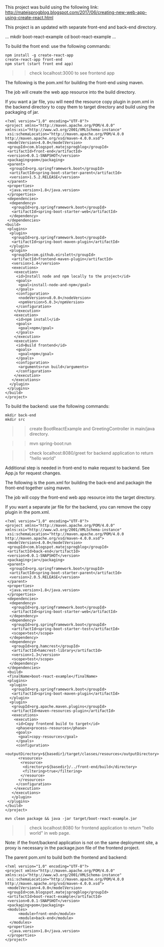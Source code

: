 This project was build using the following link:
http://matejsprogblog.blogspot.com/2017/06/creating-new-web-app-using-create-react.html

This project is an updated with separate front-end and back-end directory.

...
mkdir boot-react-example
cd boot-react-example
...

To build the front end: use the following commands:
```
npm install -g create-react-app
create-react-app front-end
npm start (start front end app)
```
>>check localhost:3000 to see frontend app

The following is the pom.xml for building the front-end using maven.

The job will create the web app resource into the build directory.

If you want a jar file, you will need the resource copy plugin in pom.xml in
the backend directory to copy them to target directory and build using the packaging of jar.

```
<?xml version="1.0" encoding="UTF-8"?>
<project xmlns="http://maven.apache.org/POM/4.0.0" xmlns:xsi="http://www.w3.org/2001/XMLSchema-instance"
 xsi:schemaLocation="http://maven.apache.org/POM/4.0.0 http://maven.apache.org/xsd/maven-4.0.0.xsd">
 <modelVersion>4.0.0</modelVersion>
 <groupId>com.blogspot.matejsprogblog</groupId>
 <artifactId>front-end</artifactId>
 <version>0.0.1-SNAPSHOT</version>
 <packaging>pom</packaging>
 <parent>
  <groupId>org.springframework.boot</groupId>
  <artifactId>spring-boot-starter-parent</artifactId>
  <version>1.5.2.RELEASE</version>
 </parent>
 <properties>
  <java.version>1.8</java.version>
 </properties>
 <dependencies>
  <dependency>
   <groupId>org.springframework.boot</groupId>
   <artifactId>spring-boot-starter-web</artifactId>
  </dependency>
 </dependencies> 
<build>
 <plugins>
  <plugin>
   <groupId>org.springframework.boot</groupId>
   <artifactId>spring-boot-maven-plugin</artifactId>
  </plugin>
  <plugin>
   <groupId>com.github.eirslett</groupId>
   <artifactId>frontend-maven-plugin</artifactId>
   <version>1.4</version>
   <executions>
    <execution>
     <id>Install node and npm locally to the project</id>
     <goals>
      <goal>install-node-and-npm</goal>
     </goals>
     <configuration>
      <nodeVersion>v8.0.0</nodeVersion>
      <npmVersion>5.0.3</npmVersion>
     </configuration>
    </execution>
    <execution>
     <id>npm install</id>
     <goals>
      <goal>npm</goal>
     </goals>
    </execution>
    <execution>
     <id>Build frontend</id>
     <goals>
      <goal>npm</goal>
     </goals>
     <configuration>
      <arguments>run build</arguments>
     </configuration>
    </execution>
   </executions>
  </plugin>
 </plugins>
</build>
</project>
```

To build the backend: use the following commands:
```
mkdir back-end
mkdir src
```

>>create BootReactExample and GreetingController in main/java directory.

>>mvn spring-boot:run

>>check localhost:8080/greet for backend application to return "hello world"

Additional step is needed in front-end to make request to backend.
See App.js for request changes.

The following is the pom.xml for building the back-end and packagin the front-end together using maven.

The job will copy the front-end web app resource into the target directory.

If you want a separate jar file for the backend, you can remove the copy plugin
in the pom.xml.

```
<?xml version="1.0" encoding="UTF-8"?>
<project xmlns="http://maven.apache.org/POM/4.0.0" xmlns:xsi="http://www.w3.org/2001/XMLSchema-instance"
 xsi:schemaLocation="http://maven.apache.org/POM/4.0.0 http://maven.apache.org/xsd/maven-4.0.0.xsd">
 <modelVersion>4.0.0</modelVersion>
 <groupId>com.blogspot.matejsprogblog</groupId>
 <artifactId>back-end</artifactId>
 <version>0.0.1-SNAPSHOT</version>
 <packaging>jar</packaging>
 <parent>
  <groupId>org.springframework.boot</groupId>
  <artifactId>spring-boot-starter-parent</artifactId>
  <version>2.0.5.RELEASE</version>
 </parent>
 <properties>
  <java.version>1.8</java.version>
 </properties>
 <dependencies>
  <dependency>
   <groupId>org.springframework.boot</groupId>
   <artifactId>spring-boot-starter-web</artifactId>
  </dependency>
  <dependency>
   <groupId>org.springframework.boot</groupId>
   <artifactId>spring-boot-starter-test</artifactId>
   <scope>test</scope>
  </dependency>
  <dependency>
   <groupId>org.hamcrest</groupId>
   <artifactId>hamcrest-library</artifactId>
   <version>1.3</version>
   <scope>test</scope>
  </dependency>  
 </dependencies> 
 <build>
 <finalName>boot-react-example</finalName>
 <plugins>
  <plugin>
   <groupId>org.springframework.boot</groupId>
   <artifactId>spring-boot-maven-plugin</artifactId>
  </plugin>
  <plugin>
   <groupId>org.apache.maven.plugins</groupId>
   <artifactId>maven-resources-plugin</artifactId>
   <executions>
    <execution>
     <id>Copy frontend build to target</id>
     <phase>process-resources</phase>
     <goals>
      <goal>copy-resources</goal>
     </goals>
     <configuration>
      <outputDirectory>${basedir}/target/classes/resources</outputDirectory>
      <resources>
       <resource>
        <directory>${basedir}/../front-end/build</directory>
        <filtering>true</filtering>
       </resource>
      </resources>
     </configuration>
    </execution>
   </executions>
   </plugin>
 </plugins>
</build>
</project>
```

```
mvn clean package && java -jar target/boot-react-example.jar
```
>>check localhost:8080 for frontend application to return "hello world" in web page.
 
Note: if the front/backend application is not on the same deployment site, 
a proxy is necessary in the package.json file of the frontend project.

The parent pom.xml to build both the frontend and backend:
```
<?xml version="1.0" encoding="UTF-8"?>
<project xmlns="http://maven.apache.org/POM/4.0.0" xmlns:xsi="http://www.w3.org/2001/XMLSchema-instance"
 xsi:schemaLocation="http://maven.apache.org/POM/4.0.0 http://maven.apache.org/xsd/maven-4.0.0.xsd">
 <modelVersion>4.0.0</modelVersion>
 <groupId>com.blogspot.matejsprogblog</groupId>
 <artifactId>boot-react-example</artifactId>
 <version>0.0.1-SNAPSHOT</version>
 <packaging>pom</packaging>
 <modules>
      <module>front-end</module>
      <module>back-end</module>
  </modules>
 <properties>
  <java.version>1.8</java.version>
 </properties>
</project>
```
